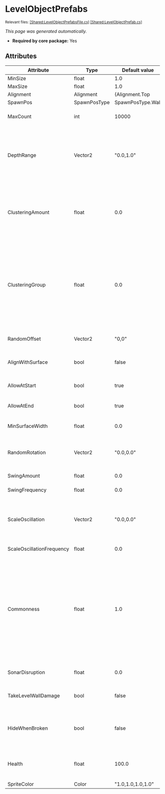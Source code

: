 # LevelObjectPrefabs
<sup>Relevant files: [[Shared:LevelObjectPrefabsFile.cs]](https://github.com/Regalis11/Barotrauma/blob/master/Barotrauma/BarotraumaShared/SharedSource/ContentManagement/ContentFile/LevelObjectPrefabsFile.cs) [[Shared:LevelObjectPrefab.cs]](https://github.com/Regalis11/Barotrauma/blob/master/Barotrauma/BarotraumaShared/SharedSource/Map/Levels/LevelObjects/LevelObjectPrefab.cs)</sup>

*This page was generated automatically.*

- **Required by core package:** Yes



## Attributes

| Attribute                 | Type         | Default value                                                         | Description                                                                                                                                                                                                                                                                                                                                           |
|---------------------------|--------------|-----------------------------------------------------------------------|-------------------------------------------------------------------------------------------------------------------------------------------------------------------------------------------------------------------------------------------------------------------------------------------------------------------------------------------------------|
| MinSize                   | float        | 1.0                                                                   |                                                                                                                                                                                                                                                                                                                                                       |
| MaxSize                   | float        | 1.0                                                                   |                                                                                                                                                                                                                                                                                                                                                       |
| Alignment                 | Alignment    | (Alignment.Top | Alignment.Bottom | Alignment.Left | Alignment.Right) | Which sides of a wall the object can spawn on.                                                                                                                                                                                                                                                                                                        |
| SpawnPos                  | SpawnPosType | SpawnPosType.Wall                                                     |                                                                                                                                                                                                                                                                                                                                                       |
| MaxCount                  | int          | 10000                                                                 | Maximum number of this specific object per level.                                                                                                                                                                                                                                                                                                     |
| DepthRange                | Vector2      | "0.0,1.0"                                                             | The sprite depth of the object (min, max). Values of 0 or less make the object render in front of walls, values larger than 0 make it render behind walls with a parallax effect.                                                                                                                                                                     |
| ClusteringAmount          | float        | 0.0                                                                   | The tendency for the prefab to form clusters. Used as an exponent for perlin noise values that are used to determine the probability for an object to spawn at a specific position.                                                                                                                                                                   |
| ClusteringGroup           | float        | 0.0                                                                   | A value between 0-1 that determines the z-coordinate to sample perlin noise from when determining the probability  for an object to spawn at a specific position. Using the same (or close) value for different objects means the objects tend to form clusters in the same areas.                                                                    |
| RandomOffset              | Vector2      | "0,0"                                                                 | Random offset from the surface the object spawns on.                                                                                                                                                                                                                                                                                                  |
| AlignWithSurface          | bool         | false                                                                 | Should the object be rotated to align it with the wall surface it spawns on.                                                                                                                                                                                                                                                                          |
| AllowAtStart              | bool         | true                                                                  | Can the object be placed near the start of the level.                                                                                                                                                                                                                                                                                                 |
| AllowAtEnd                | bool         | true                                                                  | Can the object be placed near the end of the level.                                                                                                                                                                                                                                                                                                   |
| MinSurfaceWidth           | float        | 0.0                                                                   | Minimum length of a graph edge the object can spawn on.                                                                                                                                                                                                                                                                                               |
| RandomRotation            | Vector2      | "0.0,0.0"                                                             | How much the rotation of the object can vary (min and max values in degrees).                                                                                                                                                                                                                                                                         |
| SwingAmount               | float        | 0.0                                                                   | How much the object swings (in degrees).                                                                                                                                                                                                                                                                                                              |
| SwingFrequency            | float        | 0.0                                                                   | How fast the object swings.                                                                                                                                                                                                                                                                                                                           |
| ScaleOscillation          | Vector2      | "0.0,0.0"                                                             | How much the scale of the object oscillates on each axis. A value of 0.5,0.5 would make the object's scale oscillate from 100% to 150%.                                                                                                                                                                                                               |
| ScaleOscillationFrequency | float        | 0.0                                                                   | How fast the object's scale oscillates.                                                                                                                                                                                                                                                                                                               |
| Commonness                | float        | 1.0                                                                   | How likely it is for the object to spawn in a level. This is relative to the commonness of the other objects - for example, having an object with a commonness of 1 and another with a commonness of 10 would mean the latter appears in levels 10 times as frequently as the former. The commonness value can be overridden on specific level types. |
| SonarDisruption           | float        | 0.0                                                                   | How much the object disrupts submarine's sonar.                                                                                                                                                                                                                                                                                                       |
| TakeLevelWallDamage       | bool         | false                                                                 | Can the object take damage from weapons/attacks that damage level walls.                                                                                                                                                                                                                                                                              |
| HideWhenBroken            | bool         | false                                                                 | Should the object disappear if the object is destroyed? Only relevant if TakeLevelWallDamage is true.                                                                                                                                                                                                                                                 |
| Health                    | float        | 100.0                                                                 | Amount of health the object has. Only relevant if TakeLevelWallDamage is true.                                                                                                                                                                                                                                                                        |
| SpriteColor               | Color        | "1.0,1.0,1.0,1.0"                                                     |                                                                                                                                                                                                                                                                                                                                                       |



